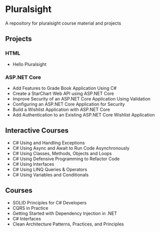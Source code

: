 # Pluralsight
 A repository for pluralsight course material and projects

## Projects

### HTML
- Hello Pluralsight

### ASP.NET Core
- Add Features to Grade Book Application Using C#
- Create a StarChart Web API using ASP.NET Core
- Improve Security of an ASP.NET Core Application Using Validation
- Configuring an ASP.NET Core Application for Security
- Build a Wishlist Application with ASP.NET Core
- Add Authentication to an Existing ASP.NET Core Wishlist Application

## Interactive Courses
- C# Using and Handling Exceptions
- C# Using Async and Await to Run Code Asynchronously
- C# Using Classes, Methods, Objects and Loops
- C# Using Defensive Programming to Refactor Code
- C# Using Interfaces
- C# Using LINQ Queries & Operators
- C# Using Variables and Conditionals

## Courses
- SOLID Principles for C# Developers
- CQRS in Practice
- Getting Started with Dependency Injection in .NET
- C# Interfaces
- Clean Architecture Patterns, Practices, and Principles